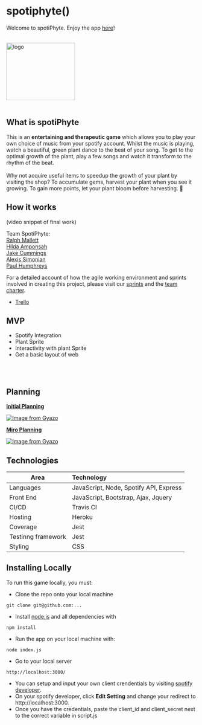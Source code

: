 # spotiphyte()
Welcome to spotiPhyte. Enjoy the app [here](https://spotiphyte.herokuapp.com/)!

<br>

<img align="center" margin-left="50px" alt="logo" width="182px" height="152" src="https://i.gyazo.com/218e9afacdd68d657640f4e9cdb4d401.png=50x50">
<br>
<br>

## What is spotiPhyte
This is an <strong>entertaining and therapeutic game</strong> which allows you to play your own choice of music from your spotify account. Whilst the music is playing, watch a beautiful, green plant dance to the beat of your song. To get to the optimal growth of the plant, play a few songs and watch it transform to the rhythm of the beat. 
<br>
<br>
Why not acquire useful items to speedup the growth of your plant by visiting the shop? To accumulate gems, harvest your plant when you see it growing. To gain more points, let your plant bloom before harvesting.	🌻


## How it works
(video snippet of final work)


Team SpotiPhyte: <br>
[Ralph Mallett](https://github.com/ralphm10)<br>
[Hilda Amponsah](https://github.com/Pi-hils)<br>
[Jake Cummings](https://github.com/SilverLongjohns)<br>
[Alexis Simonian](https://github.com/Alexisimonian)<br>
[Paul Humphreys](https://github.com/phump81)<br>

For a detailed account of how the agile working environment and sprints involved in creating this project, please visit our [sprints](https://github.com/SilverLongjohns/spotiPhyte/wiki) and the [team charter](https://github.com/SilverLongjohns/spotiPhyte/blob/master/team_charter.md). <br>

- [Trello](https://trello.com/b/JJHYRzFI/finalproject2020)

## MVP
 - Spotify Integration
 - Plant Sprite
 - Interactivity with plant Sprite
 - Get a basic layout of web
<br>
<br>

## Planning 

<u><strong>Initial Planning</strong></u>
<br>


[![Image from Gyazo](https://i.gyazo.com/9d680cf991b8f7c6607243d03bf26947.png)](https://gyazo.com/9d680cf991b8f7c6607243d03bf26947)

<u><strong> Miro Planning</strong></u>
<br>

[![Image from Gyazo](https://i.gyazo.com/d5778c662213a6eeaeb60fb853371bbf.png)](https://gyazo.com/d5778c662213a6eeaeb60fb853371bbf)

## Technologies

| Area  |    Technology    |
|----------|:-------------|
| Languages |  JavaScript, Node, Spotify API, Express |
| Front End | JavaScript, Bootstrap, Ajax, Jquery   | 
| CI/CD |  Travis CI | 
| Hosting |    Heroku  | 
| Coverage | Jest |
| Testinng framework |  Jest  | 
| Styling |  CSS  | 


## Installing Locally
To run this game locally, you must:<br>
- Clone the repo onto your local machine
```
git clone git@github.com:...
```
- Install [node.js](https://nodejs.org/en/download/) and all dependencies with

```
npm install
```
- Run the app on your local machine with:
```
node index.js
```
- Go to your local server
```
http://localhost:3000/
```
- You can setup and input your own client crendentials by visiting [spotify developer](https://developer.spotify.com/dashboard/login). <br>
- On your spotify developer, click <strong>Edit Setting</strong> and change your redirect to http://localhost:3000.<br>
- Once you have the credentials, paste the client_id and client_secret next to the correct variable in script.js
